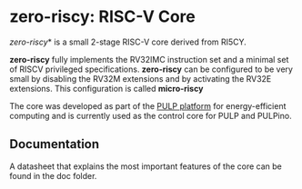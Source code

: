 # zero-riscy: RISC-V Core

*zero-riscy** is a small 2-stage RISC-V core derived from RI5CY.

**zero-riscy** fully implements the RV32IMC instruction set and a minimal
set of RISCV privileged specifications.
**zero-riscy** can be configured to be very small by disabling the RV32M extensions
and by activating the RV32E extensions. This configuration is called **micro-riscy**

The core was developed as part of the [PULP platform](http://pulp.ethz.ch/) for
energy-efficient computing and is currently used as the control core for
PULP and PULPino.

## Documentation

A datasheet that explains the most important features of the core can be found
in  the doc folder.

